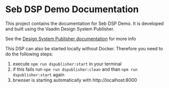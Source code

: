 # Seb DSP Demo Documentation

This project contains the documentation for Seb DSP Demo. It is developed and built using the Vaadin Design System Publisher.

See the [Design System Publisher documentation](https://vaadin.com/docs/latest/tools/dspublisher/overview) for more info

This DSP can also be started locally without Docker. Therefore you need to do the following steps:
1. execute `npm run dspublisher:start` in your terminal
2. if this fails run `npm run dspublisher:clean` and than `npm run dspublisher:start` again
3. brwoser is starting automatically with http://localhost:8000 
